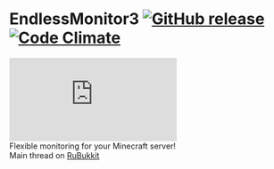 # EndlessMonitor3 [![GitHub release](https://img.shields.io/github/release/OsipXD/EndlessMonitor3.svg)](https://github.com/OsipXD/EndlessMonitor3/releases) [![Code Climate](https://lima.codeclimate.com/github/OsipXD/EndlessMonitor3/badges/gpa.svg)](https://lima.codeclimate.com/github/OsipXD/EndlessMonitor3)

![Logo](https://cloud.endlesscode.ru/index.php/apps/files_sharing/ajax/publicpreview.php?x=1920&y=420&a=true&file=/logo/logo_gh.png&t=Aw0EjNU3QUTxTZA&scalingup=0)  
Flexible monitoring for your Minecraft server!  
Main thread on [RuBukkit](http://www.rubukkit.org/threads/39920/)
